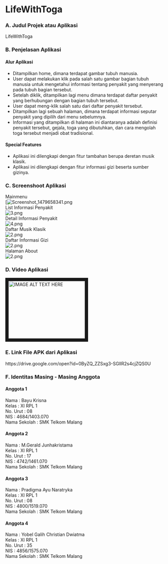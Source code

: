 # LifeWithToga

### A. Judul Projek atau Aplikasi
LifeWithToga

### B. Penjelasan Aplikasi
#### Alur Aplikasi
- Ditampilkan home, dimana terdapat gambar tubuh manusia.
- User dapat melakukan klik pada salah satu gambar bagian tubuh manusia untuk mengetahui informasi tentang penyakit yang menyerang pada tubuh bagian tersebut.
- Setelah diklik, ditampilkan lagi menu dimana terdapat daftar penyakit yang berhubungan dengan bagian tubuh tersebut.
- User dapat meng-klik salah satu dari daftar penyakit tersebut.
- Ditampilkan lagi sebuah halaman, dimana terdapat informasi seputar penyakit yang dipilih dari menu sebelumnya.
- Informasi yang ditampilkan di halaman ini diantaranya adalah definisi penyakit tersebut, gejala, toga yang dibutuhkan, dan cara mengolah toga tersebut menjadi obat tradisional.

#### Special Features
- Aplikasi ini dilengkapi dengan fitur tambahan berupa deretan musik klasik.
- Aplikasi ini dilengkapi dengan fitur informasi gizi beserta sumber gizinya.

### C. Screenshoot Aplikasi
Mainmenu <br>
[![Screenshot_1479658341.png](https://s17.postimg.org/6hemkstqn/menu.png) <br>
List Informasi Penyakit <br>
![3.png](https://s17.postimg.org/rkzutco1r/listpenyakit.png) <br>
Detail Informasi Penyakit <br>
![4.png](https://s12.postimg.org/on7iuc0ul/detailpenyakit.png) <br>
Daftar Musik Klasik <br>
![2.png](https://s12.postimg.org/pwrz05fjh/musik.png) <br>
Daftar Informasi Gizi <br>
![2.png](https://s18.postimg.org/9v8naspc9/listgizi.png) <br>
Halaman About <br>
![2.png](https://s16.postimg.org/syro4c1xh/about.png)


### D. Video Aplikasi
<a href="https://www.youtube.com/watch?v=MsRl2dDtplU&feature=youtu.be
" target="_blank"><img src="https://s15.postimg.org/d4ttem6wb/Capture.png" 
alt="IMAGE ALT TEXT HERE" width="240" height="180" border="10" /></a>

### E. Link File APK dari Aplikasi
<p> https://drive.google.com/open?id=0ByZQ_ZZSxg3-SGllR2s4cjZQS0U </p> 

### F. Identitas Masing - Masing Anggota
#### Anggota 1
Nama          : Bayu Krisna <br>
Kelas         : XI RPL 1 <br>
No. Urut      : 08 <br>
NIS           : 4684/1403.070 <br>
Nama Sekolah  : SMK Telkom Malang <br>

#### Anggota 2
Nama          : M.Gerald Junhakristama <br>
Kelas         : XI RPL 1 <br>
No. Urut      : 17 <br>
NIS           : 4742/1461.070 <br>
Nama Sekolah  : SMK Telkom Malang <br>

#### Anggota 3
Nama          : Pradigma Ayu Naratryka <br>
Kelas         : XI RPL 1 <br>
No. Urut      : 08 <br>
NIS           : 4800/1519.070 <br>
Nama Sekolah  : SMK Telkom Malang <br>

#### Anggota 4
Nama          : Yobel Galih Christian Dwiatma <br>
Kelas         : XI RPL 1 <br>
No. Urut      : 35 <br>
NIS           : 4856/1575.070 <br>
Nama Sekolah  : SMK Telkom Malang <br>

